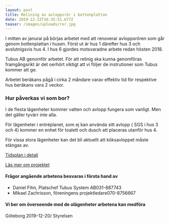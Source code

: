 ```yaml
---
layout: post
title: Relining av avloppsrör i bottenplattan
date: 2019-12-22T16:35:51.677Z
teaser: /images/uploads/ror.jpg
---
```

I mitten av janurai på börjas arbetet med att renoverar avloppsrören som går genom bottenplattan i husen. Först ut är hus 1 därefter hus 3 och avslutnigsvis hus 4. I hus 6 gjordes motsvaradne arbete redan hösten 2018.

Tubus AB genomför arbetet. För att relinig ska kunna genomföras framgångsrikt är det oerhört viktigt att vi följer de instrutioner som Tubus kommer att ge.

Arbetet beräkans pågå i cirka 2 måndare varav effektiv tid för respektive hus beräkans vara 2 veckor.

### Hur påverkas vi som bor?

I de flesta lägenheter kommer vatten och avlopp fungera som vanligt. Men det gäller tyvärr inte alla.

För lägenheter i entréplanet, som ej kan använda sitt avlopp ( SGS i hus 3 och 4) kommer en enhet för toalett och dusch att placeras utanför hus 4.

För vissa stora lägenheter kan det bli aktuellt att köksavloppet måste stängas av.

[Tidsplan i detalj](/images/uploads/Tidplan_RorArbete_DrLindh2020.pdf)

[Läs mer om projektet](/pagaende_projekt/1relinging-renovering-av-avloppsledningar-i-bottenplanet-i-hus-1-3-och-4)

#### Frågor angående arbetena besvaras i första hand av

* Daniel Fihn, Platschef Tubus System AB031-887743
* Mikael Zachrisson, föreningens projektledare070-8756667

#### Vi ber om överseende med de olägenheter arbetena kan medföra

Göteborg 2019-12-20/ Styrelsen
